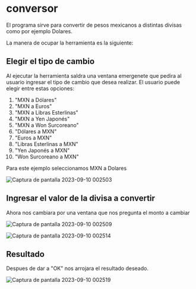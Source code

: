 # conversor
El programa sirve para convertir de pesos mexicanos a distintas divisas como por ejemplo Dolares.

La manera de ocupar la herramienta es la siguiente: 

## Elegir el tipo de cambio
Al ejecutar la herramienta saldra una ventana emergenete que pedira al usuario ingresar el tipo de cambio que desea realizar. 
El usuario puede elegir entre estas opciones:
1. "MXN a Dólares"
2. "MXN a Euros"
3. "MXN a Libras Esterlinas"
4. "MXN a Yen Japonés"
5. "MXN a Won Surcoreano"
6. "Dólares a MXN"
7. "Euros a MXN"
8. "Libras Esterlinas a MXN"
9. "Yen Japonés a MXN"
10. "Won Surcoreano a MXN"

Para este ejemplo seleccionamos MXN a Dolares


![Captura de pantalla 2023-09-10 002503](https://github.com/vanrj/conversor/assets/77997410/d5a7c48f-b2c2-464f-8686-cc3aae0461e6)

## Ingresar el valor de la divisa a convertir
Ahora nos cambiara por una ventana que nos pregunta el monto a cambiar


![Captura de pantalla 2023-09-10 002509](https://github.com/vanrj/conversor/assets/77997410/a8038c85-5828-4a4d-b054-7760965f4660)


![Captura de pantalla 2023-09-10 002514](https://github.com/vanrj/conversor/assets/77997410/d575da89-551b-442a-8af8-029f83cf2df3)


## Resultado
Despues de dar a "OK" nos arrojara el resultado deseado.


![Captura de pantalla 2023-09-10 002519](https://github.com/vanrj/conversor/assets/77997410/eb5fa2c6-2bc8-4cc8-87e6-fd06dbaddba9)

